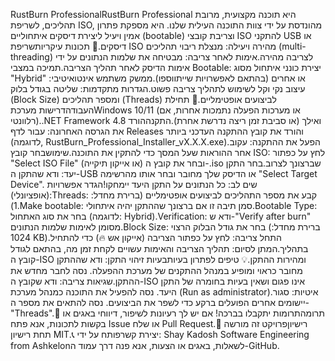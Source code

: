 RustBurn ProfessionalRustBurn Professional היא תוכנה מקצועית, מרובת תהליכים, לשריפת ISO, מהונדסת על ידי צוות התוכנה העילית שלנו. היא מספקת פתרון אמין ויעיל ליצירת דיסקים איתחוליים (bootable) וצריבת קובצי ISO להתקני USB או דיסקים.🌟 תכונות עיקריותשריפת ISO מהירה ויעילה: מנצלת ריבוי תהליכים (multi-threading) לצריבה מהירה.אימות לאחר צריבה: מבטיחה את שלמות הנתונים על ידי אימות הדיסק לאחר תהליך הצריבה.תמיכה במצבי Bootable: יצירת כונני איתחול מסוג "Hybrid" או אחרים (בהתאם לאפשרויות שייתווספו).ממשק משתמש אינטואיטיבי: עיצוב נקי וקל לשימוש לתהליך צריבה פשוט.הגדרות מתקדמות: שליטה בגודל בלוק (Block Size) ומספר תהליכים (Threads) לביצועים אופטימליים.🚀 תחילת העבודהדרישות מערכתWindows 10/11 (או מערכות הפעלה נתמכות אחרות, אם רלוונטי)..NET Framework 4.8 ואילך (או סביבת זמן ריצה נדרשת אחרת).התקנההורד את הגרסה האחרונה: עבור לדף Releases והורד את קובץ ההתקנה העדכני ביותר (לדוגמה, RustBurn_Professional_Installer_vX.X.X.exe).הפעל את ההתקנה: עקוב אחר ההוראות שעל המסך כדי להתקין את התוכנה.שימושבחר קובץ ISO: לחץ על כפתור "Select ISO File" (או אייקון תיקייה) ובחר את קובץ ה-.iso שברצונך לצרוב.בחר התקן יעד: ודא שהתקן ה-USB או הדיסק שלך מחובר ובחר אותו מהרשימה "Select Target Device". שים לב: כל הנתונים על התקן היעד יימחקו!הגדר אפשרויות (אופציונלי):Threads: קבע את מספר התהליכים לביצועים אופטימליים (ברירת מחדל: 1).Make bootable: סמן תיבה זו אם ברצונך שההתקן יהיה איתחולי.Bootable Type: בחר את סוג האתחול (לדוגמה: Hybrid).Verification: ודא ש-"Verify after burn" מסומן לאימות שלמות הנתונים.Block Size: בחר את גודל הבלוק הרצוי (ברירת מחדל: 1024 KB).התחל צריבה: לחץ על כפתור הצריבה (אייקון אש 🔥) כדי להתחיל בתהליך.המתן לסיום: תהליך הצריבה והאימות עשויים לקחת זמן מה, בהתאם לגודל קובץ ה-ISO ומהירות ההתקן.💡 טיפים לפתרון בעיותבעיות זיהוי התקן: ודא שההתקן מחובר כראוי ומופיע במנהל ההתקנים של מערכת ההפעלה. נסה לחבר מחדש את ההתקן.שגיאות צריבה: ודא שקובץ ה-ISO אינו פגום ושאין בעיות בחומרה של התקן היעד. נסה להפעיל את התוכנה כמנהל מערכת (Run as administrator).איטיות: סגור יישומים אחרים הפועלים ברקע כדי לשפר את הביצועים. נסה להתאים את מספר ה-"Threads".🤝 תרומהתרומות יתקבלו בברכה! אם יש לך רעיונות לשיפור, דיווחי באגים או בקשות לתכונות, אנא פתח Issue או שלח Pull Request.📄 רישיוןפרויקט זה מורשה תחת רישיון MIT.📞 יצירת קשרפותח על ידי: Shay Kadosh Software Engineering from Ashkelonלשאלות, באגים או הצעות, אנא פנה דרך עמוד ה-GitHub.
